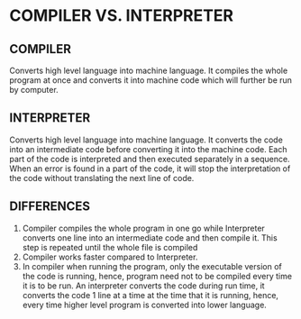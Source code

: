 # COMPILER VS. INTERPRETER

## COMPILER

Converts high level language into machine language. 
It compiles the whole program at once and converts it into machine code which will further be run by computer.

## INTERPRETER

Converts high level language into machine language.
It converts the code into an intermediate code before converting it into the machine code. Each part of the code is interpreted and then executed separately in a sequence. When an error is found in a part of the code, it will stop the interpretation of the code without translating the next line of code. 

## DIFFERENCES

1. Compiler compiles the whole program in one go while Interpreter converts one line into an intermediate code and then compile it. This step is repeated until the whole file is compiled
2. Compiler works faster compared to Interpreter.
3. In compiler when running the program, only the executable version of the code is running, hence, program need not to be compiled every time it is to be run. An interpreter converts the code during run time, it converts the code 1 line at a time at the time that it is running, hence, every time higher level program is converted into lower language.